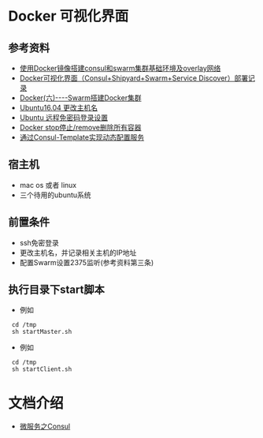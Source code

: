 # Docker 可视化界面

## 参考资料

* [使用Docker镜像搭建consul和swarm集群基础环境及overlay网络](https://blog.csdn.net/gsying1474/article/details/52711467)
* [Docker可视化界面（Consul+Shipyard+Swarm+Service Discover）部署记录](https://www.cnblogs.com/kevingrace/p/6883727.html)
* [Docker(六)----Swarm搭建Docker集群](https://blog.csdn.net/u011781521/article/details/80468985)
* [Ubuntu16.04 更改主机名](https://blog.csdn.net/wales_2015/article/details/79645637)
* [Ubuntu 远程免密码登录设置](https://blog.csdn.net/weixin_37272286/article/details/80007649)
* [Docker stop停止/remove删除所有容器](https://blog.csdn.net/superdangbo/article/details/78688904)
* [通过Consul-Template实现动态配置服务](https://www.hi-linux.com/posts/36431.html)

## 宿主机

* mac os 或者 linux
* 三个待用的ubuntu系统

## 前置条件

* ssh免密登录
* 更改主机名，并记录相关主机的IP地址
* 配置Swarm设置2375监听(参考资料第三条)


## 执行目录下start脚本

* 例如 

```
 cd /tmp
 sh startMaster.sh
```

* 例如 

```
 cd /tmp
 sh startClient.sh
```

# 文档介绍
* [微服务之Consul](https://xcyxiner.github.io/2018/08/22/20180822%E5%BE%AE%E6%9C%8D%E5%8A%A11/)